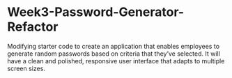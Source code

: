 # Week3-Password-Generator-Refactor
Modifying starter code to create an application that enables employees to generate random passwords based on criteria that they’ve selected. It will have a clean and polished, responsive user interface that adapts to multiple screen sizes.
